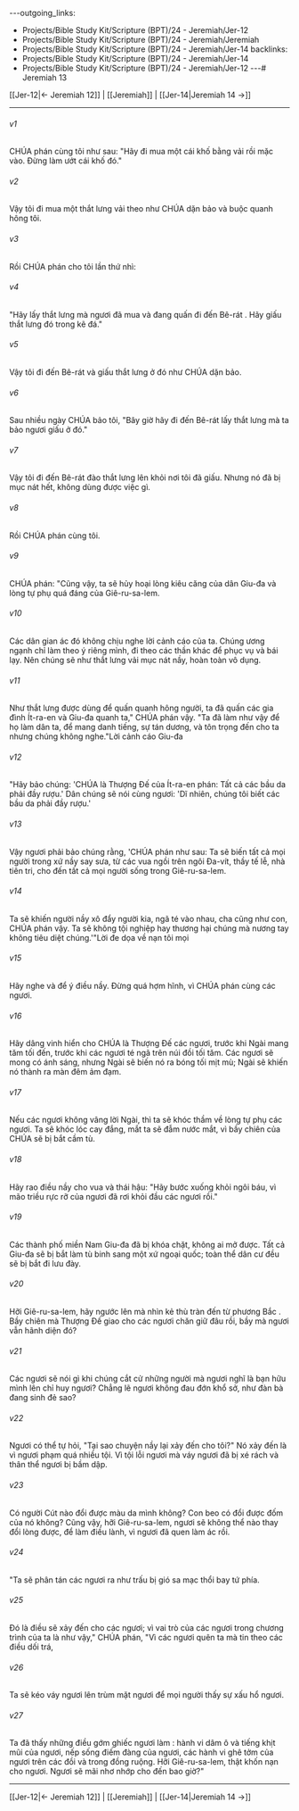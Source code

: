---outgoing_links:
  - Projects/Bible Study Kit/Scripture (BPT)/24 - Jeremiah/Jer-12
  - Projects/Bible Study Kit/Scripture (BPT)/24 - Jeremiah/Jeremiah
  - Projects/Bible Study Kit/Scripture (BPT)/24 - Jeremiah/Jer-14
backlinks:
  - Projects/Bible Study Kit/Scripture (BPT)/24 - Jeremiah/Jer-14
  - Projects/Bible Study Kit/Scripture (BPT)/24 - Jeremiah/Jer-12
---# Jeremiah 13

[[Jer-12|← Jeremiah 12]] | [[Jeremiah]] | [[Jer-14|Jeremiah 14 →]]
***



###### v1 
CHÚA phán cùng tôi như sau: "Hãy đi mua một cái khố bằng vải rồi mặc vào. Đừng làm ướt cái khố đó." 

###### v2 
Vậy tôi đi mua một thắt lưng vải theo như CHÚA dặn bảo và buộc quanh hông tôi. 

###### v3 
Rồi CHÚA phán cho tôi lần thứ nhì: 

###### v4 
"Hãy lấy thắt lưng mà ngươi đã mua và đang quấn đi đến Bê-rát . Hãy giấu thắt lưng đó trong kẽ đá." 

###### v5 
Vậy tôi đi đến Bê-rát và giấu thắt lưng ở đó như CHÚA dặn bảo. 

###### v6 
Sau nhiều ngày CHÚA bảo tôi, "Bây giờ hãy đi đến Bê-rát lấy thắt lưng mà ta bảo ngươi giấu ở đó." 

###### v7 
Vậy tôi đi đến Bê-rát đào thắt lưng lên khỏi nơi tôi đã giấu. Nhưng nó đã bị mục nát hết, không dùng được việc gì. 

###### v8 
Rồi CHÚA phán cùng tôi. 

###### v9 
CHÚA phán: "Cũng vậy, ta sẽ hủy hoại lòng kiêu căng của dân Giu-đa và lòng tự phụ quá đáng của Giê-ru-sa-lem. 

###### v10 
Các dân gian ác đó không chịu nghe lời cảnh cáo của ta. Chúng ương ngạnh chỉ làm theo ý riêng mình, đi theo các thần khác để phục vụ và bái lạy. Nên chúng sẽ như thắt lưng vải mục nát nầy, hoàn toàn vô dụng. 

###### v11 
Như thắt lưng được dùng để quấn quanh hông người, ta đã quấn các gia đình Ít-ra-en và Giu-đa quanh ta," CHÚA phán vậy. "Ta đã làm như vậy để họ làm dân ta, để mang danh tiếng, sự tán dương, và tôn trọng đến cho ta nhưng chúng không nghe."Lời cảnh cáo Giu-đa 

###### v12 
"Hãy bảo chúng: 'CHÚA là Thượng Đế của Ít-ra-en phán: Tất cả các bầu da phải đầy rượu.' Dân chúng sẽ nói cùng ngươi: 'Dĩ nhiên, chúng tôi biết các bầu da phải đầy rượu.' 

###### v13 
Vậy ngươi phải bảo chúng rằng, 'CHÚA phán như sau: Ta sẽ biến tất cả mọi người trong xứ nầy say sưa, từ các vua ngồi trên ngôi Đa-vít, thầy tế lễ, nhà tiên tri, cho đến tất cả mọi người sống trong Giê-ru-sa-lem. 

###### v14 
Ta sẽ khiến người nầy xô đẩy người kia, ngã té vào nhau, cha cũng như con, CHÚA phán vậy. Ta sẽ không tội nghiệp hay thương hại chúng mà nương tay không tiêu diệt chúng.'"Lời đe dọa về nạn tôi mọi 

###### v15 
Hãy nghe và để ý điều nầy. Đừng quá hợm hĩnh, vì CHÚA phán cùng các ngươi. 

###### v16 
Hãy dâng vinh hiển cho CHÚA là Thượng Đế các ngươi, trước khi Ngài mang tăm tối đến, trước khi các ngươi té ngã trên núi đồi tối tăm. Các ngươi sẽ mong có ánh sáng, nhưng Ngài sẽ biến nó ra bóng tối mịt mù; Ngài sẽ khiến nó thành ra màn đêm ảm đạm. 

###### v17 
Nếu các ngươi không vâng lời Ngài, thì ta sẽ khóc thầm về lòng tự phụ các ngươi. Ta sẽ khóc lóc cay đắng, mắt ta sẽ đẫm nước mắt, vì bầy chiên của CHÚA sẽ bị bắt cầm tù. 

###### v18 
Hãy rao điều nầy cho vua và thái hậu: "Hãy bước xuống khỏi ngôi báu, vì mão triều rực rỡ của ngươi đã rơi khỏi đầu các ngươi rồi." 

###### v19 
Các thành phố miền Nam Giu-đa đã bị khóa chặt, không ai mở được. Tất cả Giu-đa sẽ bị bắt làm tù binh sang một xứ ngoại quốc; toàn thể dân cư đều sẽ bị bắt đi lưu đày. 

###### v20 
Hỡi Giê-ru-sa-lem, hãy ngước lên mà nhìn kẻ thù tràn đến từ phương Bắc . Bầy chiên mà Thượng Đế giao cho các ngươi chăn giữ đâu rồi, bầy mà ngươi vẫn hãnh diện đó? 

###### v21 
Các ngươi sẽ nói gì khi chúng cắt cử những người mà ngươi nghĩ là bạn hữu mình lên chỉ huy ngươi? Chẳng lẽ ngươi không đau đớn khổ sở, như đàn bà đang sinh đẻ sao? 

###### v22 
Ngươi có thể tự hỏi, "Tại sao chuyện nầy lại xảy đến cho tôi?" Nó xảy đến là vì ngươi phạm quá nhiều tội. Vì tội lỗi ngươi mà váy ngươi đã bị xé rách và thân thể ngươi bị bầm dập. 

###### v23 
Có người Cút nào đổi được màu da mình không? Con beo có đổi được đốm của nó không? Cũng vậy, hỡi Giê-ru-sa-lem, ngươi sẽ không thể nào thay đổi lòng được, để làm điều lành, vì ngươi đã quen làm ác rồi. 

###### v24 
"Ta sẽ phân tán các ngươi ra như trấu bị gió sa mạc thổi bay tứ phía. 

###### v25 
Đó là điều sẽ xảy đến cho các ngươi; vì vai trò của các ngươi trong chương trình của ta là như vậy," CHÚA phán, "Vì các ngươi quên ta mà tin theo các điều dối trá, 

###### v26 
Ta sẽ kéo váy ngươi lên trùm mặt ngươi để mọi người thấy sự xấu hổ ngươi. 

###### v27 
Ta đã thấy những điều gớm ghiếc ngươi làm : hành vi dâm ô và tiếng khịt mũi của ngươi, nếp sống điếm đàng của ngươi, các hành vi ghê tởm của ngươi trên các đồi và trong đồng ruộng. Hỡi Giê-ru-sa-lem, thật khốn nạn cho ngươi. Ngươi sẽ mãi nhơ nhớp cho đến bao giờ?"

***
[[Jer-12|← Jeremiah 12]] | [[Jeremiah]] | [[Jer-14|Jeremiah 14 →]]
